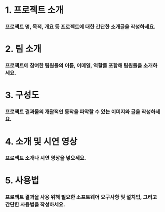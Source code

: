 
# 1. 프로젝트 소개

### 프로젝트 명, 목적, 개요 등 프로젝트에 대한 간단한 소개글을 작성하세요.

# 2. 팀 소개

### 프로젝트에 참여한 팀원들의 이름, 이메일, 역할를 포함해 팀원들을 소개하세요.

# 3. 구성도

### 프로젝트 결과물의 개괄적인 동작을 파악할 수 있는 이미지와 글을 작성하세요.

# 4. 소개 및 시연 영상

### 프로젝트 소개나 시연 영상을 넣으세요.

# 5. 사용법

### 프로젝트 결과을 사용 위해 필요한 소프트웨어 요구사항 및 설치법, 그리고 간단한 사용법을 작성하세요.
